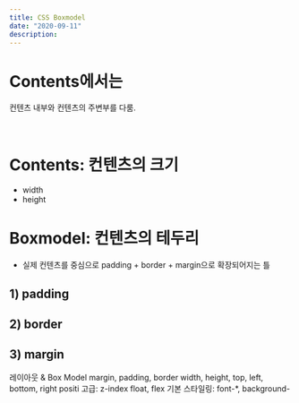 ```yaml
---
title: CSS Boxmodel
date: "2020-09-11"
description: 
---
```

 
# Contents에서는 
컨텐츠 내부와 컨텐츠의 주변부를 다룸.

</br>

# Contents: 컨텐츠의 크기
- width
- height

# Boxmodel: 컨텐츠의 테두리
- 실제 컨텐츠를 중심으로 padding + border + margin으로 확장되어지는 틀
## 1) padding

## 2) border

## 3) margin

레이아웃 & Box Model
margin, padding, border
width, height, top, left, bottom, right
positi 고급: 
z-index 
float, flex 
기본 스타일링: 
font-*, background-

